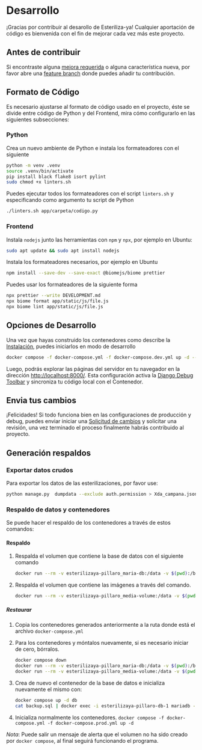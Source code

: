 # Desarrollo

¡Gracias por contribuir al desarollo de Esteriliza-ya! Cualquier aportación de código es bienvenida con el fin de mejorar cada vez más este proyecto.

## Antes de contribuir

Si encontraste alguna [mejora requerida](https://github.com/josejacomeb/esterilizaya-pillaro/issues/) o alguna característica nueva, por favor abre una [feature branch](https://docs.github.com/es/pull-requests/collaborating-with-pull-requests/proposing-changes-to-your-work-with-pull-requests/about-branches#working-with-branches) donde puedes añadir tu contribución.

## Formato de Código

Es necesario ajustarse al formato de código usado en el proyecto, éste se divide entre código de Python y del Frontend, mira cómo configurarlo en las siguientes subsecciones:

### Python

Crea un nuevo ambiente de Python e instala los formateadores con el siguiente

```bash
python -m venv .venv
source .venv/bin/activate
pip install black flake8 isort pylint
sudo chmod +x linters.sh
```

Puedes ejecutar todos los formateadores con el script `linters.sh` y especificando como argumento tu script de Python

```bash
./linters.sh app/carpeta/codigo.py
```

### Frontend

Instala `nodejs` junto las herramientas con `npm` y `npx`, por ejemplo en Ubuntu:

```bash
sudo apt update && sudo apt install nodejs
```

Instala los formateadores necesarios, por ejemplo en Ubuntu

```bash
npm install --save-dev --save-exact @biomejs/biome prettier
```

Puedes usar los formateadores de la siguiente forma

```bash
npx prettier --write DEVELOPMENT.md
npx biome format app/static/js/file.js
npx biome lint app/static/js/file.js
```

## Opciones de Desarrollo

Una vez que hayas construido los contenedores como describe la [Instalación](INSTALL.md), puedes iniciarlos en modo de desarrollo

```bash
docker compose -f docker-compose.yml -f docker-compose.dev.yml up -d --build
```

Luego, podrás explorar las páginas del servidor en tu navegador en la dirección [http://localhost:8000/](http://localhost:8000/). Esta configuración activa la [Django Debug Toolbar](https://django-debug-toolbar.readthedocs.io/en/latest/) y sincroniza tu código local con el Contenedor.

## Envia tus cambios

¡Felicidades! Si todo funciona bien en las configuraciones de producción y debug, puedes enviar iniciar una [Solicitud de cambios](https://docs.github.com/es/pull-requests/collaborating-with-pull-requests/proposing-changes-to-your-work-with-pull-requests/creating-a-pull-request) y solicitar una revisión, una vez terminado el proceso finalmente habrás contribuido al proyecto.

## Generación respaldos

### Exportar datos crudos

Para exportar los datos de las esterilizaciones, por favor use:

```bash
python manage.py  dumpdata --exclude auth.permission > Xda_campana.json
```

### Respaldo de datos y contenedores

Se puede hacer el respaldo de los contenedores a través de estos comandos:

#### Respaldo

1. Respalda el volumen que contiene la base de datos con el siguiente comando

   ```bash
   docker run --rm -v esterilizaya-pillaro_maria-db:/data -v $(pwd):/backup alpine tar czf /backup/mariadb_volume_backup.tar.gz -C /data .
   ```

2. Respalda el volumen que contiene las imágenes a través del comando.

   ```bash
   docker run --rm -v esterilizaya-pillaro_media-volume:/data -v $(pwd):/backup alpine tar czf /backup/django_media_backup.tar.gz -C /data .
   ```

##### Restaurar

1. Copia los contenedores generados anteriormente a la ruta donde está el archivo `docker-compose.yml`

2. Para los contenedores y móntalos nuevamente, si es necesario iniciar de cero, bórralos.

   ```bash
   docker compose down
   docker run --rm -v esterilizaya-pillaro_maria-db:/data -v $(pwd):/backup alpine tar xzf /backup/mariadb_volume_backup.tar.gz -C /data
   docker run --rm -v esterilizaya-pillaro_media-volume:/data -v $(pwd):/backup alpine tar xzf /backup/django_media_backup.tar.gz -C /data
   ```

3. Crea de nuevo el contenedor de la base de datos e inicializa nuevamente el mismo con:

   ```bash
   docker compose up -d db
   cat backup.sql | docker exec -i esterilizaya-pillaro-db-1 mariadb -u root -p<rootpassword>
   ```

4. Inicializa normalmente los contenedores.
   `docker compose -f docker-compose.yml -f docker-compose.prod.yml up -d`

*Nota*: Puede salir un mensaje de alerta que el volumen no ha sido creado por `docker compose`, al final seguirá funcionando el programa.
